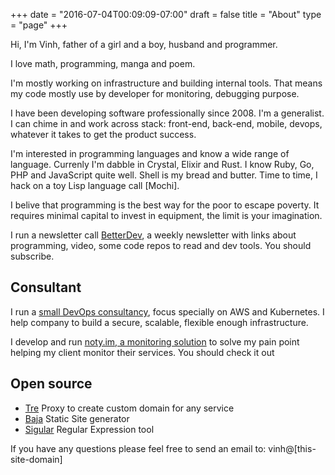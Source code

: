 +++
date = "2016-07-04T00:09:09-07:00"
draft = false
title = "About"
type  = "page"
+++

Hi, I'm Vinh, father of a girl and a boy, husband and programmer.

I love math, programming, manga and poem.

I'm mostly working on infrastructure and building internal tools.
That means my code mostly use by developer for monitoring, debugging
purpose.

I have been developing software professionally since 2008. I'm a
generalist. I can chime in and work across stack: front-end, back-end,
mobile, devops, whatever it takes to get the product success.

I'm interested in programming languages and know a wide range of language.
Currenly I'm dabble in Crystal, Elixir and Rust. I know Ruby, Go,
PHP and JavaScript quite well. Shell is my bread and butter. Time to
time, I hack on a toy Lisp language call [Mochi].

I belive that programming is the best way for the poor to escape
poverty. It requires minimal capital to invest in equipment, the limit
 is your imagination.

I run a newsletter call
[BetterDev](https://betterdev.link), a weekly newsletter with links
about programming, video, some code repos to read and dev tools. You should
subscribe.

## Consultant

I run a [small DevOps consultancy](https://yeo.space), focus specially
on AWS and Kubernetes. I help company to build a secure, scalable,
flexible enough infrastructure.

I develop and run [noty.im, a monitoring solution](https://noty.im) to
solve my pain point helping my client monitor their services. You should
check it out

## Open source

- [Tre](/projects/tre) Proxy to create custom domain for any service
- [Baja](/project/baja) Static Site generator
- [Sigular](https://sigular.herokuapp.com) Regular Expression tool

If you have any questions please feel free to send an email to: vinh@[this-site-domain]
